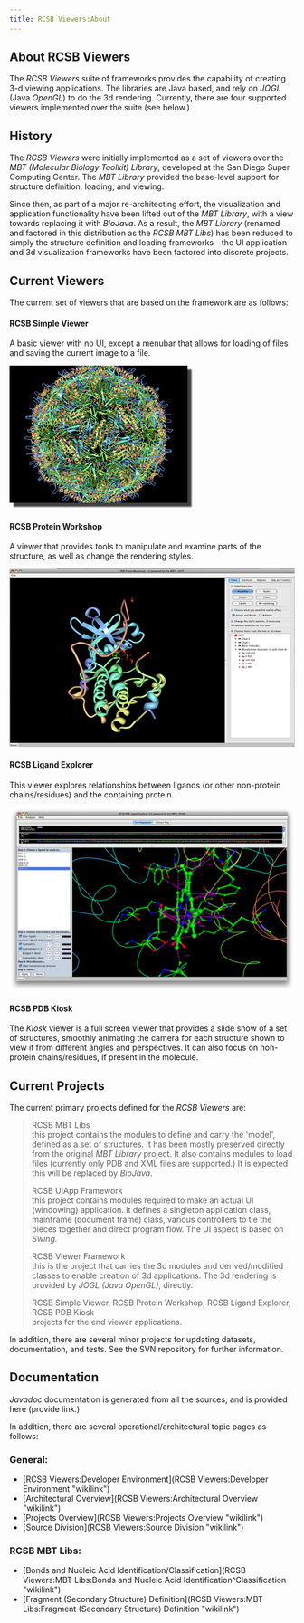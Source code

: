 ```yaml
---
title: RCSB Viewers:About
---
```


About RCSB Viewers
------------------

The *RCSB Viewers* suite of frameworks provides the capability of
creating 3-d viewing applications. The libraries are Java based, and
rely on *JOGL* (Java *OpenGL*) to do the 3d rendering. Currently, there
are four supported viewers implemented over the suite (see below.)

History
-------

The *RCSB Viewers* were initially implemented as a set of viewers over
the *MBT (Molecular Biology Toolkit) Library*, developed at the San
Diego Super Computing Center. The *MBT Library* provided the base-level
support for structure definition, loading, and viewing.

Since then, as part of a major re-architecting effort, the visualization
and application functionality have been lifted out of the *MBT Library*,
with a view towards replacing it with *BioJava*. As a result, the *MBT
Library* (renamed and factored in this distribution as the *RCSB MBT
Libs*) has been reduced to simply the structure definition and loading
frameworks - the UI application and 3d visualization frameworks have
been factored into discrete projects.

Current Viewers
---------------

The current set of viewers that are based on the framework are as
follows:

#### RCSB Simple Viewer

A basic viewer with no UI, except a menubar that allows for loading of
files and saving the current image to a file.

  
  
![](SimpleViewerOverview.png "fig:SimpleViewerOverview.png")

#### RCSB Protein Workshop

A viewer that provides tools to manipulate and examine parts of the
structure, as well as change the rendering styles.

  
  
![](ProteinWorkshopOverview.png "fig:ProteinWorkshopOverview.png")

#### RCSB Ligand Explorer

This viewer explores relationships between ligands (or other non-protein
chains/residues) and the containing protein.

  
  
![](LigandExplorerOverview.png "fig:LigandExplorerOverview.png")

#### RCSB PDB Kiosk

The *Kiosk* viewer is a full screen viewer that provides a slide show of
a set of structures, smoothly animating the camera for each structure
shown to view it from different angles and perspectives. It can also
focus on non-protein chains/residues, if present in the molecule.

Current Projects
----------------

The current primary projects defined for the *RCSB Viewers* are:

> RCSB MBT Libs  
> this project contains the modules to define and carry the 'model',
> defined as a set of structures. It has been mostly preserved directly
> from the original *MBT Library* project. It also contains modules to
> load files (currently only PDB and XML files are supported.) It is
> expected this will be replaced by *BioJava*.
>
> <!-- -->
>
> RCSB UIApp Framework  
> this project contains modules required to make an actual UI
> (windowing) application. It defines a singleton application class,
> mainframe (document frame) class, various controllers to tie the
> pieces together and direct program flow. The UI aspect is based on
> *Swing.*
>
> <!-- -->
>
> RCSB Viewer Framework  
> this is the project that carries the 3d modules and derived/modified
> classes to enable creation of 3d applications. The 3d rendering is
> provided by *JOGL (Java OpenGL)*, directly.
>
> <!-- -->
>
> RCSB Simple Viewer, RCSB Protein Workshop, RCSB Ligand Explorer, RCSB PDB Kiosk  
> projects for the end viewer applications.
>
In addition, there are several minor projects for updating datasets,
documentation, and tests. See the SVN repository for further
information.

Documentation
-------------

*Javadoc* documentation is generated from all the sources, and is
provided here (provide link.)

In addition, there are several operational/architectural topic pages as
follows:

### General:

-   [RCSB Viewers:Developer
    Environment](RCSB Viewers:Developer Environment "wikilink")
-   [Architectural
    Overview](RCSB Viewers:Architectural Overview "wikilink")
-   [Projects Overview](RCSB Viewers:Projects Overview "wikilink")
-   [Source Division](RCSB Viewers:Source Division "wikilink")

### RCSB MBT Libs:

-   [Bonds and Nucleic Acid
    Identification/Classification](RCSB Viewers:MBT Libs:Bonds and Nucleic Acid Identification^Classification "wikilink")
-   [Fragment (Secondary Structure)
    Definition](RCSB Viewers:MBT Libs:Fragment (Secondary Structure) Definition "wikilink")

